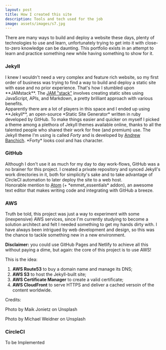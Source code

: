 ```yaml
---
layout: post
title: How I created this site
description: Tools and tech used for the job
image: assets/images/s7.jpg
---
```


There are many ways to build and deploy a website these days, plenty of technologies to use and learn, unfortunately trying to get into it with close-to-zero knowledge can be daunting.
This portfolio exists in an attempt to learn and practice something new while having something to show for it.

<h3>Jekyll</h3>
I knew I wouldn't need a very complex and feature rich website, so my first order of business was trying to find a way to build and deploy a static site with ease and no prior experience.
That's how I stumbled upon **JAMstack**. The <a href="https://jamstack.org">JAM "stack"</a> involves creating static sites using JavaScript, APIs, and Markdown, a pretty brilliant approach with various benefits.
<br>Apparently there are a lot of players in this space and I ended up using **Jekyll**, an open-source *Static Site Generator* written in ruby developed by GitHub.
To make things easier and quicker on myself I picked a theme among a plethora of Jekyll themes available online, thanks to all the talented people who shared their work for free (and premium) use. The Jekyll theme I'm using is called <i>Forty</i> and is developed by <a href="https://github.com/andrewbanchich/forty-jekyll-theme">Andrew Banchich</a>. *Forty* looks cool and has character.


<h3>GitHub</h3>
Although I don't use it as much for my day to day work-flows, GitHub was a no brainer for this project. I created a private repository and synced Jekyll's work directories in it, both for simplicity's sake and to take advantage of CircleCI automation to later deploy the site to a web host.
<br>Honorable mention to <a href="https://atom.io">Atom</a> (+ *emmet_essentials* addon), an awesome text editor that makes writing code and integrating with GitHub a breeze.


<h3>AWS</h3>

Truth be told, this project was just a way to experiment with some (inexpensive) AWS services, since I'm currently studying to become a solution architect and felt I needed something to get my hands dirty with.
I have always been intrigued by web development and design, so this was the chance to tackle something new in a new environment.

<div class="box">
<b>Disclaimer:</b> you could use GitHub Pages and Netlify to achieve all this without paying a dime, but again: the core of this project is to use AWS!
</div>

This is the idea:

1. **AWS Route53** to buy a domain name and manage its DNS;
2. **AWS S3** to host the Jekyll-built site;
3. **AWS Certificate Manager** to create a valid certificate;
3. **AWS CloudFront** to serve HTTPS and deliver a cached versoin of the content worldwide.






Credits:

Photo by Maik Jonietz on Unsplash

Photo by Michael Weidner on Unsplash

<h3>CircleCI</h3>

To be Implemented
